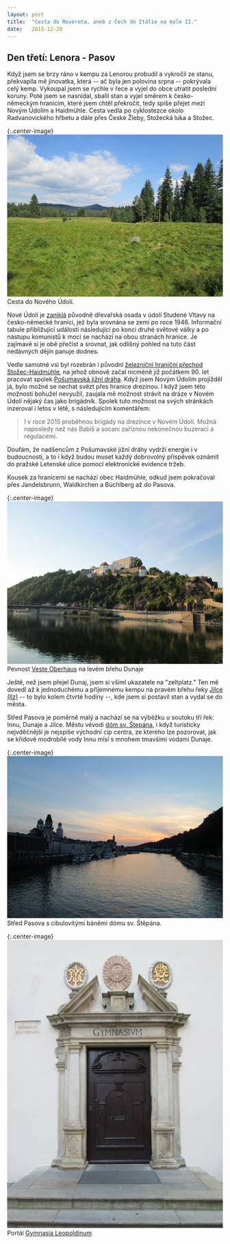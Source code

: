 ```yaml
---
layout: post
title:  "Cesta do Rovereta, aneb z Čech do Itálie na kole II."
date:   2015-12-20
---
```


Den třetí: Lenora - Pasov
---

Když jsem se brzy ráno v kempu za Lenorou probudil a vykročil ze stanu, překvapila 
mě jinovatka, která -- ač byla jen polovina srpna -- pokrývala celý kemp.
Vykoupal jsem se rychle v řece a vyjel do obce utratit poslední koruny.
Poté jsem se nasnídal, sbalil stan a vyjel směrem k česko-německým hranicím, které
jsem chtěl překročit, tedy spíše přejet mezi Novým Údolím a Haidmühle. 
Cesta vedla po cyklostezce okolo 
Radvanovického hřbetu a dále přes České Žleby, Stožecká luka a Stožec.

{:.center-image}
[![Cesta do Nového Údolí](/images/cesta_do_noveho_udoli_thumbnail.JPG)](/images/cesta_do_noveho_udoli.JPG)
Cesta do Nového Údolí.

Nové Údolí je [zaniklá](https://cs.wikipedia.org/wiki/Nov%C3%A9_%C3%9Adol%C3%AD)
původně dřevařská osada v údolí Studené Vltavy na česko-německé hranici, jež byla 
srovnána se zemí po roce 1948. Informační tabule přibližující
události následující po konci druhé světové války a po nástupu komunistů k 
moci se nachází na obou stranách 
hranice. Je zajímavé si je obě přečíst a srovnat, jak odlišný pohled na tuto 
část nedávných dějin panuje dodnes.

Vedle samotné vsi byl rozebrán i původní [železniční hraniční přechod 
Stožec-Haidmühle](https://cs.wikipedia.org/wiki/%C5%BDelezni%C4%8Dn%C3%AD_hrani%C4%8Dn%C3%AD_p%C5%99echod_Sto%C5%BEec%E2%80%93Haidm%C3%BChle),
na jehož obnově začal nicméně již počátkem 90. let pracovat spolek 
[Pošumavská jižní dráha](http://www.noveudoli.eu/index.html). Když jsem Novým 
Údolím projížděl já, bylo možné se nechat svézt přes hranice drezínou. I když
jsem této možnosti bohužel nevyužil, zaujala mě možnost strávit na dráze v Novém 
Údolí nějaký čas jako brigádník. Spolek tuto možnost na svých stránkách
inzeroval i letos v létě, s následujícím komentářem:

> I v roce 2015 proběhnou brigády na drezínce v Novém Údolí. 
> Možná naposledy než nás Babiš a socani zaříznou nekonečnou buzerací 
> a regulacemi.

Doufám, že nadšencům z Pošumavské jižní dráhy vydrží energie i v budoucnosti, a to i
když budou muset každý dobrovolný příspěvek oznámit do pražské Letenské ulice pomocí 
elektronické evidence tržeb.

Kousek za hranicemi se nachází obec Haidmühle, odkud jsem pokračoval přes 
Jandelsbrunn, Waldkirchen a Büchlberg až do Pasova. 

{:.center-image}
[![Pevnost Veste Oberhaus na levém břehu Dunaje](/images/pasov_veste_oberhaus_thumbnail.JPG)](/images/pasov_veste_oberhaus.JPG)
Pevnost [Veste Oberhaus](https://en.wikipedia.org/wiki/Veste_Oberhaus) na levém
břehu Dunaje

Ještě, než jsem přejel Dunaj, jsem si všiml 
ukazatele na "zeltplatz." Ten mě dovedl až k jednoduchému a příjemnému kempu na 
pravém břehu řeky [Jilce (Ilz)](https://cs.wikipedia.org/wiki/Ilz) -- to bylo 
kolem čtvrté hodiny --, kde jsem si postavil stan a vydal se do města.

Střed Pasova je poměrně malý a nachází se na výběžku u soutoku tří řek: Innu, 
Dunaje a Jilce. Městu vévodí [dóm sv. Štepána](https://en.wikipedia.org/wiki/St._Stephen%27s_Cathedral,_Passau),
i když turisticky nejvděčnější je nejspíše východní cíp centra, ze kterého lze
pozorovat, jak se křídově modrobílé vody Innu mísí s mnohem tmavšími vodami Dunaje.

{:.center-image}
[![Střed Pasova s cibulovitými báněmi dómu sv. Štěpána](/images/pasov_centrum_thumbnail.JPG)](/images/pasov_centrum.JPG)
Střed Pasova s cibulovitými báněmi dómu sv. Štěpána.


 {:.center-image}
[![Portál Gymnasia Leopoldinum](/images/pasov_leopoldinum_portal_thumbnail.JPG)](/images/pasov_leopoldinum_portal.JPG)
Portál [Gymnasia Leopoldinum](https://de.wikipedia.org/wiki/Gymnasium_Leopoldinum_(Passau))
